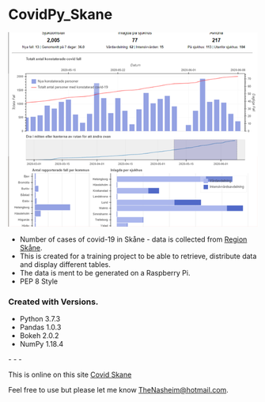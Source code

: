 CovidPy_Skane
================
![screenshot](https://raw.githubusercontent.com/TheNasheim/CovidPy_Skane/master/screenshot.png)


* Number of cases of covid-19 in Skåne - data is collected from [Region Skåne](https://www.skane.se/).
* This is created for a training project to be able to retrieve, distribute data and display different tables.
* The data is ment to be generated on a Raspberry Pi.
* PEP 8 Style


### Created with Versions.
* Python 3.7.3
* Pandas 1.0.3
* Bokeh 2.0.2
* NumPy 1.18.4

\- \- \-

This is online on this site [Covid Skane](http://oopai.one/covid/)


Feel free to use but please let me know TheNasheim@hotmail.com.

